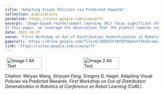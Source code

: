 ```yaml
---
title: "Adapting Visual Policies via Predicted Rewards"
collection: publications
permalink: https://sites.google.com/view/prft
excerpt: 'Image-based reinforcement learning (RL) faces significant challenges in generalization when the visual environment undergoes substantial changes between the training and testing phases. Under such circumstances, learned policies may not perform well leading to degraded results. Previous approaches to this issue largely have aimed to broaden the training observation distribution, employing techniques like data augmentation and domain randomization. Nevertheless, given the sequential nature of the decision-making problem, and residual errors propagated by the policy model can accumulate throughout the trajectory, resulting in highly degraded performance. 
In this paper, we leverage the observation that the predict rewards under domain shift, even imperfect, can still be useful signal to guide fine-tuning. We exploit this property to fine-tune the policy from reward prediction in the target domain. We have found that, even under significant domain shift, the predicted reward can still provide meaningful signal and fine-tuning substantially improves the policy. Our approach, termed Predicted Reward Fine-tuning (PRFT), improves performance across diverse tasks in both simulated benchmarks and real-world experiments.'
date: 2023-10-17
venue: 'First Workshop on Out-of-Distribution Generalization in Robotics at Conference on Robot Learning (CoRL)'
paperurl: 'https://drive.google.com/file/d/10BI6IhTAY8Zf6pmeVfVk1GrxAssGb1g8/view?usp=sharing'
link: 'https://sites.google.com/view/prft'
---
```

<div style="display: flex; justify-content: space-around;">
  <img src="/assets/images/pub_1.png" alt="Image 1 Alt Text" style="width: 48%;"/>
  <img src="/assets/images/pub_2.png" alt="Image 2 Alt Text" style="width: 48%;"/>
</div>

Citation:
Weiyao Wang, *Xinyuan Fang*, Gregory D. Hager. Adapting Visual Policies via Predicted Rewards. *First Workshop on Out-of-Distribution Generalization in Robotics at Conference on Robot Learning (CoRL)*.
